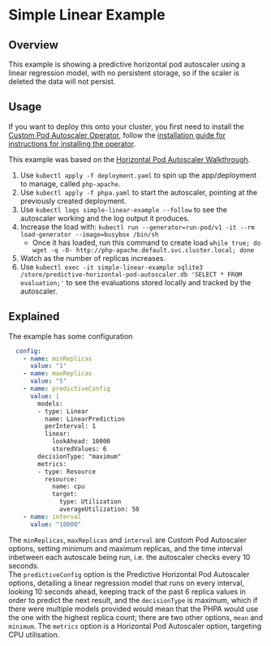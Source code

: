 # Simple Linear Example

## Overview

This example is showing a predictive horizontal pod autoscaler using a linear regression model, with no persistent storage, so if the scaler is deleted the data will not persist.  

## Usage
If you want to deploy this onto your cluster, you first need to install the [Custom Pod Autoscaler Operator](https://github.com/jthomperoo/custom-pod-autoscaler-operator), follow the [installation guide for instructions for installing the operator](https://github.com/jthomperoo/custom-pod-autoscaler-operator/blob/master/INSTALL.md).  

This example was based on the [Horizontal Pod Autoscaler Walkthrough](https://kubernetes.io/docs/tasks/run-application/horizontal-pod-autoscale-walkthrough/).

1. Use `kubectl apply -f deployment.yaml` to spin up the app/deployment to manage, called `php-apache`.
2. Use `kubectl apply -f phpa.yaml` to start the autoscaler, pointing at the previously created deployment.
3. Use `kubectl logs simple-linear-example --follow` to see the autoscaler working and the log output it produces.
4. Increase the load with: `kubectl run --generator=run-pod/v1 -it --rm load-generator --image=busybox /bin/sh`
    * Once it has loaded, run this command to create load `while true; do wget -q -O- http://php-apache.default.svc.cluster.local; done`
5. Watch as the number of replicas increases.
6. Use `kubectl exec -it simple-linear-example sqlite3 /store/predictive-horizontal-pod-autoscaler.db 'SELECT * FROM evaluation;'` to see the evaluations stored locally and tracked by the autoscaler.

## Explained

The example has some configuration
```yaml
  config: 
    - name: minReplicas
      value: "1"
    - name: maxReplicas
      value: "5"
    - name: predictiveConfig
      value: |
        models:
        - type: Linear
          name: LinearPrediction
          perInterval: 1
          linear:
            lookAhead: 10000
            storedValues: 6
        decisionType: "maximum"
        metrics:
        - type: Resource
          resource:
            name: cpu
            target:
              type: Utilization
              averageUtilization: 50
    - name: interval
      value: "10000"
```
The `minReplicas`, `maxReplicas` and `interval` are Custom Pod Autoscaler options, setting minimum and maximum replicas, and the time interval inbetween each autoscale being run, i.e. the autoscaler checks every 10 seconds.  
The `predictiveConfig` option is the Predictive Horizontal Pod Autoscaler options, detailing a linear regression model that runs on every interval, looking 10 seconds ahead, keeping track of the past 6 replica values in order to predict the next result, and the `decisionType` is maximum, which if there were multiple models provided would mean that the PHPA would use the one with the highest replica count; there are two other options, `mean` and `minimum`. The `metrics` option is a Horizontal Pod Autoscaler option, targeting CPU utilisation.  

